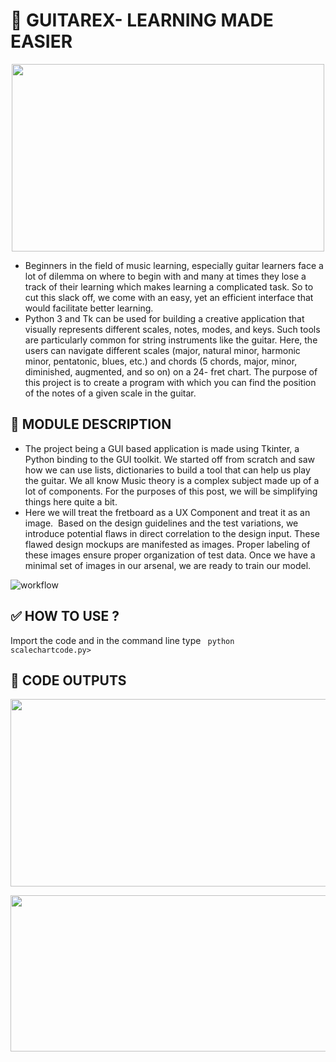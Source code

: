 # :guitar: **GUITAREX- LEARNING MADE EASIER**
<p align="center">
  <img width="500" height="300" src="https://media.giphy.com/media/EA4ZexjGOnfP2/giphy.gif">
</p>

* Beginners in the field of music learning, especially guitar learners face a lot of dilemma on where to begin with and many at times they lose a track of their learning which makes learning a complicated task. So to cut this slack off, we come with an easy, yet an efficient interface that would facilitate better learning.
* Python 3 and Tk can be used for building a creative application that visually represents different scales, notes, modes, and keys. Such tools are particularly common for string instruments like the guitar. Here, the users can navigate different scales (major, natural minor, harmonic minor, pentatonic, blues, etc.) and chords (5 chords, major, minor, diminished, augmented, and so on) on a 24- fret chart. The purpose of this project is to create a program with which you can find the position of the notes of a given scale in the guitar. 

## :bookmark: **MODULE DESCRIPTION**
* The project being a GUI based application is made using Tkinter, a Python binding to the GUI toolkit. We started off from scratch and saw how we can use lists, dictionaries to build a tool that can help us play the guitar. We all know Music theory is a complex subject made up of a lot of components. For the purposes of this post, we will be simplifying things here quite a bit.
* Here we will treat the fretboard as a UX Component and treat it as an image.  Based on the design guidelines and the test variations, we introduce potential flaws in direct correlation to the design input. These flawed design mockups are manifested as images. Proper labeling of these images ensure proper organization of test data. Once we have a minimal set of images in our arsenal, we are ready to train our model.

![workflow](https://user-images.githubusercontent.com/36481036/135594695-dcba5d00-fc95-4ae8-abec-7d8d28ed54d5.png)



## :white_check_mark: **HOW TO USE ?**
Import the code and in the command line type <code> python scalechartcode.py> </code>

## :round_pushpin: **CODE OUTPUTS**
<p align="center">
  <img width="600" height="300" src="https://user-images.githubusercontent.com/36481036/135593785-f8abbb1e-03fb-4176-aab9-e6e5eeba9600.png">

</p>


<p align="center">
  <img width="600" height="250" src="https://user-images.githubusercontent.com/36481036/135593790-730c662a-2926-4afb-a2f4-9a4bf7e27738.png">

</p>








